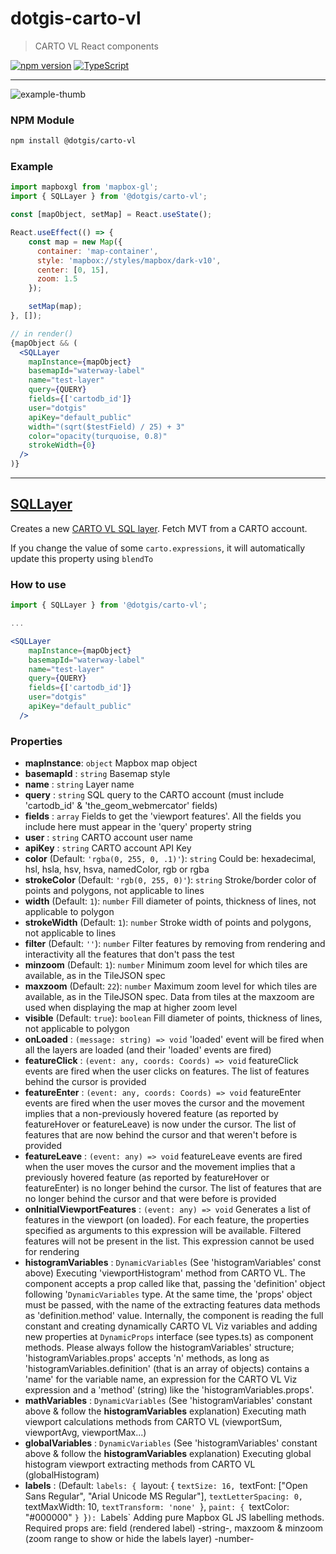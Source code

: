 # dotgis-carto-vl

> CARTO VL React components 

[![npm version](https://img.shields.io/npm/v/@dotgis/carto-vl.svg?style=flat)](https://www.npmjs.com/package/@dotgis/carto-vl)
[![TypeScript](https://img.shields.io/badge/%3C%2F%3E-TypeScript-blue.svg)](https://github.com/microsoft/TypeScript)

***

<img src="./thumb.png" alt="example-thumb">

### NPM Module

```bash
npm install @dotgis/carto-vl
```

### Example

```jsx
import mapboxgl from 'mapbox-gl';
import { SQLLayer } from '@dotgis/carto-vl';

const [mapObject, setMap] = React.useState();

React.useEffect(() => {
    const map = new Map({
      container: 'map-container',
      style: 'mapbox://styles/mapbox/dark-v10',
      center: [0, 15],
      zoom: 1.5
    });

    setMap(map);
}, []);

// in render()
{mapObject && (
  <SQLLayer
    mapInstance={mapObject}
    basemapId="waterway-label"
    name="test-layer"
    query={QUERY}
    fields={['cartodb_id']}
    user="dotgis"
    apiKey="default_public"
    width="(sqrt($testField) / 25) + 3"
    color="opacity(turquoise, 0.8)"
    strokeWidth={0}
  />
)}
```

***

## [SQLLayer](https://github.com/AdriSolid/dotgis-carto-vl/tree/master/examples/sql-layer)

Creates a new [CARTO VL SQL layer](https://carto.com/developers/carto-vl/reference/#cartosourcesql). Fetch MVT from a CARTO account.

If you change the value of some `carto.expressions`, it will automatically update this property using `blendTo`

### How to use

```jsx
import { SQLLayer } from '@dotgis/carto-vl';

...

<SQLLayer
    mapInstance={mapObject}
    basemapId="waterway-label"
    name="test-layer"
    query={QUERY}
    fields={['cartodb_id']}
    user="dotgis"
    apiKey="default_public"
  />
```

### Properties

* **mapInstance**: `object` Mapbox map object
* **basemapId** : `string` Basemap style
* **name** : `string` Layer name
* **query** : `string` SQL query to the CARTO account (must include 'cartodb_id' & 'the_geom_webmercator' fields)
* **fields** : `array` Fields to get the 'viewport features'. All the fields you include here must appear in the 'query' property string
* **user** : `string` CARTO account user name
* **apiKey** : `string` CARTO account API Key
* **color** (Default: `'rgba(0, 255, 0, .1)'`): `string` Could be: hexadecimal, hsl, hsla, hsv, hsva, namedColor, rgb or rgba
* **strokeColor** (Default: `'rgb(0, 255, 0)'`): `string` Stroke/border color of points and polygons, not applicable to lines
* **width** (Default: `1`): `number` Fill diameter of points, thickness of lines, not applicable to polygon
* **strokeWidth** (Default: `1`): `number` Stroke width of points and polygons, not applicable to lines
* **filter** (Default: `''`): `number` Filter features by removing from rendering and interactivity all the features that don't pass the test
* **minzoom** (Default: `1`): `number` Minimum zoom level for which tiles are available, as in the TileJSON spec
* **maxzoom** (Default: `22`): `number` Maximum zoom level for which tiles are available, as in the TileJSON spec. Data from tiles at the maxzoom are used when displaying the map at higher zoom level
* **visible** (Default: `true`): `boolean` Fill diameter of points, thickness of lines, not applicable to polygon
* **onLoaded** : `(message: string) => void` 'loaded' event will be fired when all the layers are loaded (and their 'loaded' events are fired)
* **featureClick** : `(event: any, coords: Coords) => void` featureClick events are fired when the user clicks on features. The list of features behind the cursor is provided
* **featureEnter** : `(event: any, coords: Coords) => void` featureEnter events are fired when the user moves the cursor and the movement implies that a non-previously hovered feature (as reported by featureHover or featureLeave) is now under the cursor. The list of features that are now behind the cursor and that weren't before is provided
* **featureLeave** : `(event: any) => void` featureLeave events are fired when the user moves the cursor and the movement implies that a previously hovered feature (as reported by featureHover or featureEnter) is no longer behind the cursor. The list of features that are no longer behind the cursor and that were before is provided
* **onInitialViewportFeatures** : `(event: any) => void` Generates a list of features in the viewport (on loaded). For each feature, the properties specified as arguments to this expression will be available. Filtered features will not be present in the list. This expression cannot be used for rendering
* **histogramVariables** : `DynamicVariables` (See 'histogramVariables' const above) Executing 'viewportHistogram' method from CARTO VL. The component accepts a prop called like that, passing the 'definition' object following '`DynamicVariables` type. At the same time, the 'props' object must be passed, with the name of the extracting features data methods as 'definition.method' value. Internally, the component is reading the full constant and creating dynamically CARTO VL Viz variables and adding new properties at `DynamicProps` interface (see types.ts) as component methods. Please always follow the histogramVariables' structure; 'histogramVariables.props' accepts 'n' methods, as long as 'histogramVariables.definition' (that is an array of objects) contains a 'name' for the variable name, an expression for the CARTO VL Viz expression and a 'method' (string) like the 'histogramVariables.props'.
* **mathVariables** : `DynamicVariables` (See 'histogramVariables' constant above & follow the **histogramVariables** explanation) Executing math viewport calculations methods from CARTO VL (viewportSum, viewportAvg, viewportMax...)
* **globalVariables** : `DynamicVariables` (See 'histogramVariables' constant above & follow the **histogramVariables** explanation) Executing global histogram viewport extracting methods from CARTO VL (globalHistogram)
* **labels** : 
  (Default: `labels: {
      `layout: {
        `textSize: 16,
        `textFont: ["Open Sans Regular", "Arial Unicode MS Regular"],
        `textLetterSpacing: 0,
        `textMaxWidth: 10,
        `textTransform: 'none'
      `},
      `paint: {
        `textColor: "#000000"
      `}
    `}`): `Labels` Adding pure Mapbox GL JS labelling methods. Required props are: field (rendered label) -string-, maxzoom & minzoom (zoom range to show or hide the labels layer) -number-

